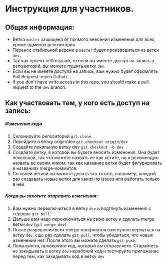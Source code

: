# Инструкция для участников.

## Общая информация:
* Ветка `master` защищена от прямого внесения изменений для всех, кроме
админов репозитория.
* Перенос стабильной версии в `master` будет производиться
из ветки `dev`.
* Так как проект небольшой, то если вы имеете доступ на запись
в репозиторий, вы можете пушить ветку `dev`.
* Если вы не имеете доступа на запись,
вам нужно будет оформлять Pull Request через Github.
* If you don't have write access in this repo, you should make
a pull request to the `dev` branch.

## Как участвовать тем, у кого есть доступ на запись:
##### Изменение кода
1) Склонируйте репозиторий `git clone`
2) Перейдите в ветку origin/dev `git checkout origin/dev`
3) Создайте локальную ветку dev `git checkout -b dev`
4) Создайте ветку, в которой вы будете вносить изменения. Она будет локальной,
так что можете назвать ее как хотите, но я рекомендую назвать ее своим ником,
так как название ветки будет фигурировать в названиях merge-коммитов.
5) Со своей веткой вы можете делать что хотите, например, каждый раз создавать
новые ветки для каких-то issues или работать только в ней.
##### Когда вы захотите отправить изменения:
1) Вам нужно переключиться в ветку `dev` и подтянуть изменения
с сервера `git pull`.
2) Дальше вам надо переключиться на свою ветку и сделать merge ветки `dev`
(`git merge dev`)
3) После разрешения всех merge-конфликтов вам нужно вернуться на ветку `dev`,
еще раз сделать `git pull`, чтобы убедиться, что новых изменений нет.
После этого вы можете сделать `git push`.
4) Пожалуйста, проверяйте код, который вы отправляете. Старайтесь не закидывать
в ветку `dev` нерабочий код и тестируйте приложение перед тем, как закидывать
код в ветку `dev`

